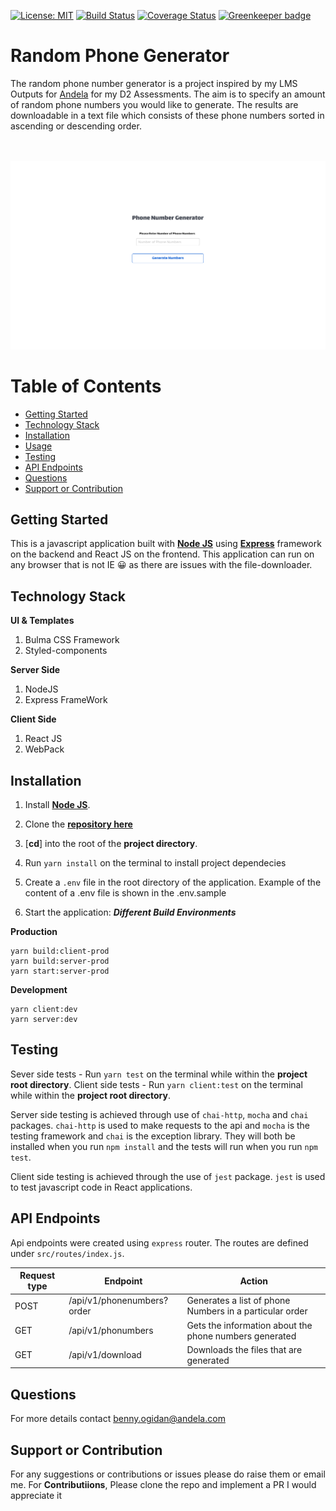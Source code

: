 [![License: MIT](https://img.shields.io/badge/License-MIT-yellow.svg)](https://opensource.org/licenses/MIT)
[![Build Status](https://travis-ci.com/benfluleck/random-phone-number-generator.svg?branch=develop)](https://travis-ci.com/benfluleck/random-phone-number-generator)
[![Coverage Status](https://coveralls.io/repos/github/benfluleck/random-phone-number-generator/badge.svg?branch=chore-implement-tests-for-apis)](https://coveralls.io/github/benfluleck/random-phone-number-generator?branch=chore-implement-tests-for-apis) [![Greenkeeper badge](https://badges.greenkeeper.io/benfluleck/random-phone-number-generator.svg)](https://greenkeeper.io/)



# Random Phone Generator

The random phone number generator is a project inspired by my LMS Outputs for [Andela](https://andela.com/) for my D2 Assessments. The aim is to  specify an amount of random phone numbers you would like to generate. The results are downloadable in a text file which consists of these phone numbers sorted in ascending or descending order.

<br />
<br />

<img width="1440" alt="Phone-number-generator-screenshot" src="./screenshot/homepage.png">


# Table of Contents

- [Getting Started](#getting-started)
- [Technology Stack](#technology-stack)
- [Installation](#installation)
- [Usage](#usage)
- [Testing](#testing)
- [API Endpoints](#api-endpoints)
- [Questions](#questions)
- [Support or Contribution](#support-or-contribution)



## Getting Started
This is a javascript application built with [**Node JS**](https://nodejs.org/en/) using [**Express**](https://expressjs.com/) framework on the backend and React JS on the frontend. This application can run on any browser that is not IE &#x1F600; as there are issues with the file-downloader.

## Technology Stack
**UI & Templates**
1. Bulma CSS Framework
2. Styled-components

**Server Side**
1. NodeJS
2. Express FrameWork

**Client Side**
1. React JS
2. WebPack


## Installation

1. Install [**Node JS**](https://nodejs.org/en/).

2. Clone the [**repository here**](https://github.com/benfluleck/random-phone-number-generator)
3. [**cd**] into the root of the **project directory**.
4. Run `yarn install` on the terminal to install project dependecies
5. Create a `.env` file in the root directory of the application. Example of the content of a .env file is shown in the .env.sample

6. Start the application:
**_Different Build Environments_**

**Production**
```
yarn build:client-prod
yarn build:server-prod
yarn start:server-prod
```
**Development**
```
yarn client:dev
yarn server:dev
```

## Testing

Sever side tests - Run `yarn test` on the terminal while within the **project root directory**.
Client side tests - Run `yarn client:test` on the terminal while within the **project root directory**.

Server side testing is achieved through use of `chai-http`, `mocha` and `chai` packages. `chai-http` is used to make requests to the api and `mocha` is the testing framework and `chai` is the exception library. They will both be installed when you run `npm install` and the tests will run when you run `npm test`.

Client side testing is achieved through the use of `jest` package. `jest` is used to test javascript code in
React applications.

## API Endpoints

Api endpoints were created using `express` router. The routes are defined under `src/routes/index.js`.

Request type | Endpoint                                   | Action
-------------|--------------------------------------------|--------------------------------------------------
POST         | /api/v1/phonenumbers?order                       | Generates a list of phone Numbers in a particular order
GET	     | /api/v1/phonumbers                      | Gets the information about the phone numbers generated
GET	         | /api/v1/download	                          | Downloads the files that are generated



## Questions
For more details contact benny.ogidan@andela.com

## Support or Contribution
For any suggestions or contributions or issues please do raise them or email me.
For **Contributiions**, Please clone the repo and implement a PR I would appreciate it
